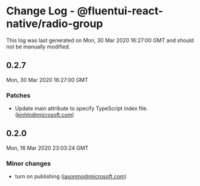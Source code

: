 # Change Log - @fluentui-react-native/radio-group

This log was last generated on Mon, 30 Mar 2020 16:27:00 GMT and should not be manually modified.

## 0.2.7
Mon, 30 Mar 2020 16:27:00 GMT

### Patches

- Update main attribute to specify TypeScript index file. (kinhln@microsoft.com)
## 0.2.0
Mon, 16 Mar 2020 23:03:24 GMT

### Minor changes

- turn on publishing (jasonmo@microsoft.com)